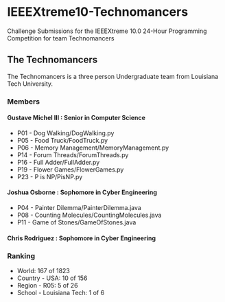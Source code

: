 # IEEEXtreme10-Technomancers
Challenge Submissions for the IEEEXtreme 10.0 24-Hour Programming Competition for team Technomancers

## The Technomancers
The Technomancers is a three person Undergraduate team from Louisiana Tech University.

### Members
#### Gustave Michel III : Senior in Computer Science
* P01 - Dog Walking/DogWalking.py
* P05 - Food Truck/FoodTruck.py
* P06 - Memory Management/MemoryManagement.py
* P14 - Forum Threads/ForumThreads.py
* P16 - Full Adder/FullAdder.py
* P19 - Flower Games/FlowerGames.py
* P23 - P is NP/PisNP.py

#### Joshua Osborne : Sophomore in Cyber Engineering
* P04 - Painter Dilemma/PainterDilemma.java
* P08 - Counting Molecules/CountingMolecules.java
* P11 - Game of Stones/GameOfStones.java

#### Chris Rodriguez : Sophomore in Cyber Engineering

### Ranking
* World: 167 of 1823
* Country - USA: 10 of 156
* Region - R05: 5 of 26
* School - Louisiana Tech: 1 of 6
